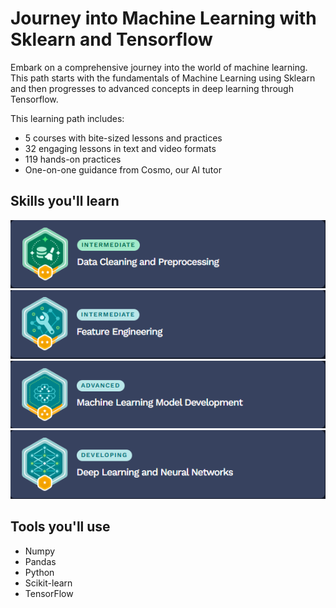 # Journey into Machine Learning with Sklearn and Tensorflow

Embark on a comprehensive journey into the world of machine learning. This path starts with the fundamentals of Machine Learning using Sklearn and then progresses to advanced concepts in deep learning through Tensorflow.

This learning path includes:

- 5 courses with bite-sized lessons and practices
- 32 engaging lessons in text and video formats
- 119 hands-on practices
- One-on-one guidance from Cosmo, our AI tutor

## Skills you'll learn

![Data Cleaning and Preprocessing](https://github.com/PaladinKnightMaster/skillup_codesignal/blob/main/assets/images/Screenshot_60.png)
![Feature Engineering](https://github.com/PaladinKnightMaster/skillup_codesignal/blob/main/assets/images/Screenshot_61.png)
![Machine Learning Model Development](https://github.com/PaladinKnightMaster/skillup_codesignal/blob/main/assets/images/Screenshot_62.png)
![Deep Learning and Neural Networks](https://github.com/PaladinKnightMaster/skillup_codesignal/blob/main/assets/images/Screenshot_63.png)

## Tools you'll use

- Numpy
- Pandas
- Python
- Scikit-learn
- TensorFlow
